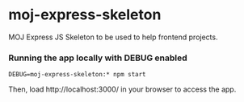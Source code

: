 # moj-express-skeleton
MOJ Express JS Skeleton to be used to help frontend projects.

### Running the app locally with DEBUG enabled

`DEBUG=moj-express-skeleton:* npm start`

Then, load http://localhost:3000/ in your browser to access the app.